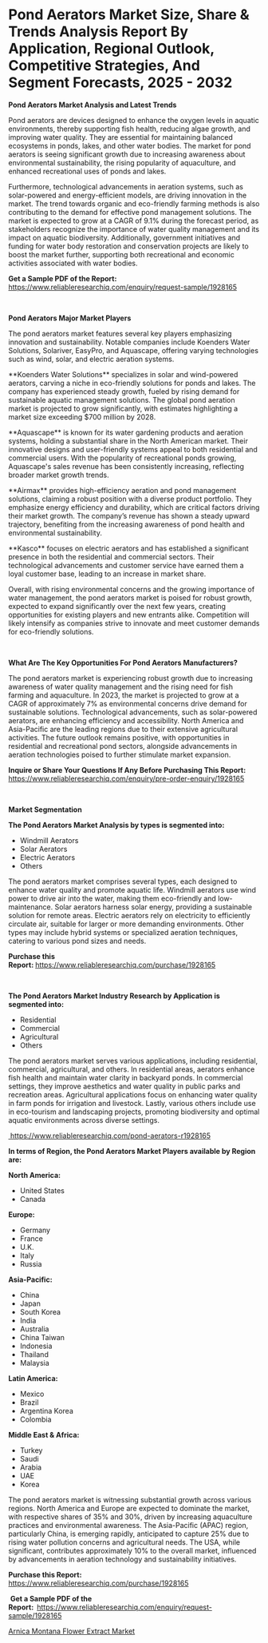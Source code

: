 <p><h1>Pond Aerators Market Size, Share & Trends Analysis Report By Application, Regional Outlook, Competitive Strategies, And Segment Forecasts, 2025 - 2032</h1></p><p><strong>Pond Aerators Market Analysis and Latest Trends</strong></p>
<p><p>Pond aerators are devices designed to enhance the oxygen levels in aquatic environments, thereby supporting fish health, reducing algae growth, and improving water quality. They are essential for maintaining balanced ecosystems in ponds, lakes, and other water bodies. The market for pond aerators is seeing significant growth due to increasing awareness about environmental sustainability, the rising popularity of aquaculture, and enhanced recreational uses of ponds and lakes.</p><p>Furthermore, technological advancements in aeration systems, such as solar-powered and energy-efficient models, are driving innovation in the market. The trend towards organic and eco-friendly farming methods is also contributing to the demand for effective pond management solutions. The market is expected to grow at a CAGR of 9.1% during the forecast period, as stakeholders recognize the importance of water quality management and its impact on aquatic biodiversity. Additionally, government initiatives and funding for water body restoration and conservation projects are likely to boost the market further, supporting both recreational and economic activities associated with water bodies.</p></p>
<p><strong>Get a Sample PDF of the Report:&nbsp;</strong> <a href="https://www.reliableresearchiq.com/enquiry/request-sample/1928165?utm_campaign=1720&utm_medium=2&utm_source=Github&utm_content=ia&utm_term=15012025&utm_id=pond-aerators">https://www.reliableresearchiq.com/enquiry/request-sample/1928165</a></p>
<p>&nbsp;</p>
<p><strong>Pond Aerators Major Market Players</strong></p>
<p><p>The pond aerators market features several key players emphasizing innovation and sustainability. Notable companies include Koenders Water Solutions, Solariver, EasyPro, and Aquascape, offering varying technologies such as wind, solar, and electric aeration systems.</p><p>**Koenders Water Solutions** specializes in solar and wind-powered aerators, carving a niche in eco-friendly solutions for ponds and lakes. The company has experienced steady growth, fueled by rising demand for sustainable aquatic management solutions. The global pond aeration market is projected to grow significantly, with estimates highlighting a market size exceeding $700 million by 2028.</p><p>**Aquascape** is known for its water gardening products and aeration systems, holding a substantial share in the North American market. Their innovative designs and user-friendly systems appeal to both residential and commercial users. With the popularity of recreational ponds growing, Aquascape's sales revenue has been consistently increasing, reflecting broader market growth trends.</p><p>**Airmax** provides high-efficiency aeration and pond management solutions, claiming a robust position with a diverse product portfolio. They emphasize energy efficiency and durability, which are critical factors driving their market growth. The company’s revenue has shown a steady upward trajectory, benefiting from the increasing awareness of pond health and environmental sustainability.</p><p>**Kasco** focuses on electric aerators and has established a significant presence in both the residential and commercial sectors. Their technological advancements and customer service have earned them a loyal customer base, leading to an increase in market share. </p><p>Overall, with rising environmental concerns and the growing importance of water management, the pond aerators market is poised for robust growth, expected to expand significantly over the next few years, creating opportunities for existing players and new entrants alike. Competition will likely intensify as companies strive to innovate and meet customer demands for eco-friendly solutions.</p></p>
<p>&nbsp;</p>
<p><strong>What Are The Key Opportunities For Pond Aerators Manufacturers?</strong></p>
<p><p>The pond aerators market is experiencing robust growth due to increasing awareness of water quality management and the rising need for fish farming and aquaculture. In 2023, the market is projected to grow at a CAGR of approximately 7% as environmental concerns drive demand for sustainable solutions. Technological advancements, such as solar-powered aerators, are enhancing efficiency and accessibility. North America and Asia-Pacific are the leading regions due to their extensive agricultural activities. The future outlook remains positive, with opportunities in residential and recreational pond sectors, alongside advancements in aeration technologies poised to further stimulate market expansion.</p></p>
<p><strong>Inquire or Share Your Questions If Any Before Purchasing This Report:</strong> <a href="https://www.reliableresearchiq.com/enquiry/pre-order-enquiry/1928165?utm_campaign=1720&utm_medium=2&utm_source=Github&utm_content=ia&utm_term=15012025&utm_id=pond-aerators">https://www.reliableresearchiq.com/enquiry/pre-order-enquiry/1928165</a></p>
<p>&nbsp;</p>
<p><strong>Market Segmentation</strong></p>
<p><strong>The Pond Aerators Market Analysis by types is segmented into:</strong></p>
<p><ul><li>Windmill Aerators</li><li>Solar Aerators</li><li>Electric Aerators</li><li>Others</li></ul></p>
<p><p>The pond aerators market comprises several types, each designed to enhance water quality and promote aquatic life. Windmill aerators use wind power to drive air into the water, making them eco-friendly and low-maintenance. Solar aerators harness solar energy, providing a sustainable solution for remote areas. Electric aerators rely on electricity to efficiently circulate air, suitable for larger or more demanding environments. Other types may include hybrid systems or specialized aeration techniques, catering to various pond sizes and needs.</p></p>
<p><strong>Purchase this Report:&nbsp;</strong><a href="https://www.reliableresearchiq.com/purchase/1928165?utm_campaign=1720&utm_medium=2&utm_source=Github&utm_content=ia&utm_term=15012025&utm_id=pond-aerators">https://www.reliableresearchiq.com/purchase/1928165</a></p>
<p>&nbsp;</p>
<p><strong>The Pond Aerators Market Industry Research by Application is segmented into:</strong></p>
<p><ul><li>Residential</li><li>Commercial</li><li>Agricultural</li><li>Others</li></ul></p>
<p><p>The pond aerators market serves various applications, including residential, commercial, agricultural, and others. In residential areas, aerators enhance fish health and maintain water clarity in backyard ponds. In commercial settings, they improve aesthetics and water quality in public parks and recreation areas. Agricultural applications focus on enhancing water quality in farm ponds for irrigation and livestock. Lastly, various others include use in eco-tourism and landscaping projects, promoting biodiversity and optimal aquatic environments across diverse settings.</p></p>
<p><a href="https://www.reliableresearchiq.com/pond-aerators-r1928165?utm_campaign=1720&utm_medium=2&utm_source=Github&utm_content=ia&utm_term=15012025&utm_id=pond-aerators">&nbsp;https://www.reliableresearchiq.com/pond-aerators-r1928165</a></p>
<p><strong>In terms of Region, the Pond Aerators Market Players available by Region are:</strong></p>
<p>
    <p> <strong> North America: </strong>
        <ul>
            <li>United States</li>
            <li>Canada</li>
        </ul>
        </p> 
    <p> <strong> Europe: </strong>
        <ul>
            <li>Germany</li>
            <li>France</li>
            <li>U.K.</li>
            <li>Italy</li>
            <li>Russia</li>
        </ul>
        </p> 
    <p> <strong> Asia-Pacific: </strong>
        <ul>
            <li>China</li>
            <li>Japan</li>
            <li>South Korea</li>
            <li>India</li>
            <li>Australia</li>
            <li>China Taiwan</li>
            <li>Indonesia</li>
            <li>Thailand</li>
            <li>Malaysia</li>
        </ul>
        </p> 
    <p> <strong> Latin America: </strong>
        <ul>
            <li>Mexico</li>
            <li>Brazil</li>
            <li>Argentina Korea</li>
            <li>Colombia</li>
        </ul>
        </p> 
    <p> <strong> Middle East & Africa: </strong>
        <ul>
            <li>Turkey</li>
            <li>Saudi</li>
            <li>Arabia</li>
            <li>UAE</li>
            <li>Korea</li>
        </ul>
    </p>
    </p>
<p><p>The pond aerators market is witnessing substantial growth across various regions. North America and Europe are expected to dominate the market, with respective shares of 35% and 30%, driven by increasing aquaculture practices and environmental awareness. The Asia-Pacific (APAC) region, particularly China, is emerging rapidly, anticipated to capture 25% due to rising water pollution concerns and agricultural needs. The USA, while significant, contributes approximately 10% to the overall market, influenced by advancements in aeration technology and sustainability initiatives.</p></p>
<p><strong>Purchase this Report: </strong><a href="https://www.reliableresearchiq.com/purchase/1928165?utm_campaign=1720&utm_medium=2&utm_source=Github&utm_content=ia&utm_term=15012025&utm_id=pond-aerators">https://www.reliableresearchiq.com/purchase/1928165</a></p>
<p>&nbsp;<strong>Get a Sample PDF of the Report:&nbsp;&nbsp;</strong><a href="https://www.reliableresearchiq.com/enquiry/request-sample/1928165?utm_campaign=1720&utm_medium=2&utm_source=Github&utm_content=ia&utm_term=15012025&utm_id=pond-aerators">https://www.reliableresearchiq.com/enquiry/request-sample/1928165</a></p>
<p><strong></strong></p>
<p><p><a href="https://github.com/mookiesville/Market-Research-Report-List-1/blob/main/arnica-montana-flower-extract-market.md?utm_campaign=1720&utm_medium=2&utm_source=Github&utm_content=ia&utm_term=15012025&utm_id=pond-aerators">Arnica Montana Flower Extract Market</a></p></p>